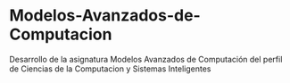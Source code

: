 # Modelos-Avanzados-de-Computacion
Desarrollo de la asignatura Modelos Avanzados de Computación del perfil de Ciencias de la Computacion y Sistemas Inteligentes

